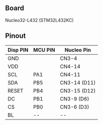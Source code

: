 Board
---
Nucleo32-L432 (STM32L432KC)

Pinout
---
|Disp PIN | MCU PIN|  Nucleo Pin   |
|---------|--------|---------------|
|  GND    |        |  CN3-4        |
|  VDD    |        |  CN4-14       |
|  SCL    |  PA1   |  CN4-11       |
|  SDA    |  PB5   |  CN3-14 (D11) |
| RESET   |  PB4   |  CN3-15 (D12) |
|  DC     |  PB1   |  CN3-9 (D6)   |
|  CS     |  PB0   |  CN3-6 (D3)   |
|  BL     |  --    |  --           |

